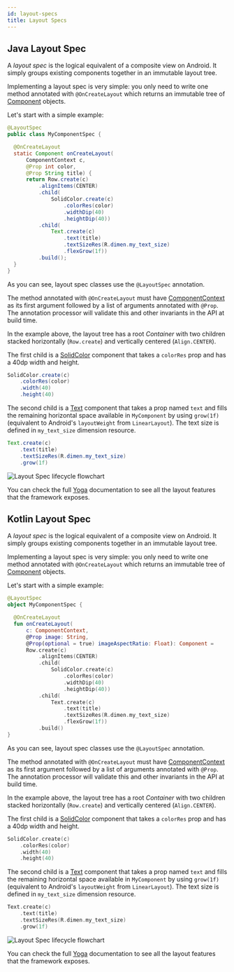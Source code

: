 ```yaml
---
id: layout-specs
title: Layout Specs
---
```


## Java Layout Spec

A *layout spec* is the logical equivalent of a composite view on Android. It simply groups existing components together in an immutable layout tree.

Implementing a layout spec is very simple: you only need to write one method annotated with `@OnCreateLayout` which returns an immutable tree of [Component](/javadoc/com/facebook/litho/Component.html) objects.

Let's start with a simple example:

```java
@LayoutSpec
public class MyComponentSpec {

  @OnCreateLayout
  static Component onCreateLayout(
      ComponentContext c,
      @Prop int color,
      @Prop String title) {
      return Row.create(c)
          .alignItems(CENTER)
          .child(
              SolidColor.create(c)
                  .colorRes(color)
                  .widthDip(40)
                  .heightDip(40))
          .child(
              Text.create(c)
                  .text(title)
                  .textSizeRes(R.dimen.my_text_size)
                  .flexGrow(1f))
          .build();
  }
}
```

As you can see, layout spec classes use the `@LayoutSpec` annotation.

The method annotated with `@OnCreateLayout` must have [ComponentContext](/javadoc/com/facebook/litho/ComponentContext.html) as its first argument followed by a list of arguments annotated with `@Prop`. The annotation processor will validate this and other invariants in the API at build time.

In the example above, the layout tree has a root *Container* with two children stacked horizontally (`Row.create`) and vertically centered (`Align.CENTER`).

The first child is a [SolidColor](/javadoc/com/facebook/litho/widget/SolidColor.html) component that takes a `colorRes` prop and has a 40dp width and height.

```java
SolidColor.create(c)
    .colorRes(color)
    .width(40)
    .height(40)
```

The second child is a [Text](/javadoc/com/facebook/litho/widget/Text) component that takes a prop named `text` and fills the remaining horizontal space available in `MyComponent` by using `grow(1f)` (equivalent to Android's `layoutWeight` from `LinearLayout`). The text size is defined in `my_text_size` dimension resource.

```java
Text.create(c)
    .text(title)
    .textSizeRes(R.dimen.my_text_size)
    .grow(1f)
```

![Layout Spec lifecycle flowchart](/static/images/flow-chart-v0.23.1-layout-spec.svg)

You can check the full [Yoga](https://yogalayout.com/docs/) documentation to see all the layout features that the framework exposes.

## Kotlin Layout Spec

A *layout spec* is the logical equivalent of a composite view on Android. It simply groups existing components together in an immutable layout tree.

Implementing a layout spec is very simple: you only need to write one method annotated with `@OnCreateLayout` which returns an immutable tree of [Component](/javadoc/com/facebook/litho/Component.html) objects.

Let's start with a simple example:

```kotlin
@LayoutSpec
object MyComponentSpec {

  @OnCreateLayout
  fun onCreateLayout(
      c: ComponentContext,
      @Prop image: String,
      @Prop(optional = true) imageAspectRatio: Float): Component = 
      Row.create(c)
          .alignItems(CENTER)
          .child(
              SolidColor.create(c)
                  .colorRes(color)
                  .widthDip(40)
                  .heightDip(40))
          .child(
              Text.create(c)
                  .text(title)
                  .textSizeRes(R.dimen.my_text_size)
                  .flexGrow(1f))
          .build()
}
```

As you can see, layout spec classes use the `@LayoutSpec` annotation.

The method annotated with `@OnCreateLayout` must have [ComponentContext](/javadoc/com/facebook/litho/ComponentContext.html) as its first argument followed by a list of arguments annotated with `@Prop`. The annotation processor will validate this and other invariants in the API at build time.

In the example above, the layout tree has a root *Container* with two children stacked horizontally (`Row.create`) and vertically centered (`Align.CENTER`).

The first child is a [SolidColor](/javadoc/com/facebook/litho/widget/SolidColor.html) component that takes a `colorRes` prop and has a 40dp width and height.

```kotlin
SolidColor.create(c)
    .colorRes(color)
    .width(40)
    .height(40)
```

The second child is a [Text](/javadoc/com/facebook/litho/widget/Text.html) component that takes a prop named `text` and fills the remaining horizontal space available in `MyComponent` by using `grow(1f)` (equivalent to Android's `layoutWeight` from `LinearLayout`). The text size is defined in `my_text_size` dimension resource.

```kotlin
Text.create(c)
    .text(title)
    .textSizeRes(R.dimen.my_text_size)
    .grow(1f)
```

![Layout Spec lifecycle flowchart](/static/images/flow-chart-v0.23.1-layout-spec.svg)

You can check the full [Yoga](https://yogalayout.com/docs/) documentation to see all the layout features that the framework exposes.
